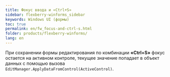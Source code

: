 ```yaml
---
title: Фокус ввода и «Ctrl+S»
sidebar: flexberry-winforms_sidebar
keywords: Windows UI (формы)
toc: true
permalink: en/fw_focus-and-ctrl-s.html
folder: products/flexberry-winforms/
lang: en
---
```


При сохранении формы редактирования по комбинации __«Ctrl+S»__ фокус остается на активном контроле, текущее значение попадает в объект данных с помощью вызова `EditManager.ApplyDataFromControl(ActiveControl)`.<br>
